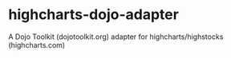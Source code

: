 highcharts-dojo-adapter
========================

A Dojo Toolkit (dojotoolkit.org) adapter for highcharts/highstocks (highcharts.com)

